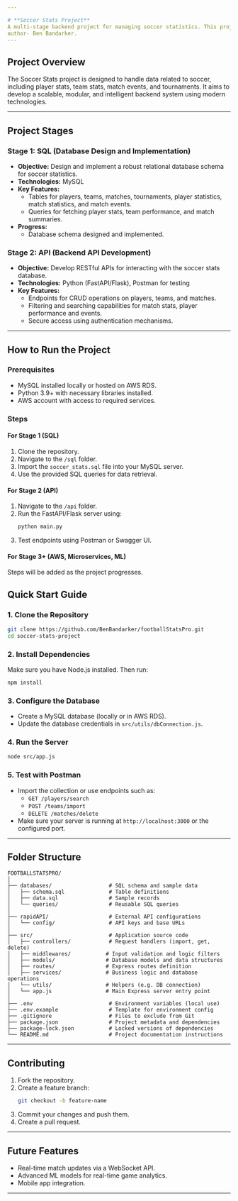 ```yaml
---

# **Soccer Stats Project**  
A multi-stage backend project for managing soccer statistics. This project evolves through various stages, incorporating SQL databases, APIs, cloud services (AWS), microservices architecture, and machine learning.  
author- Ben Bandarker.
---
```


## **Project Overview**  
The Soccer Stats project is designed to handle data related to soccer, including player stats, team stats, match events, and tournaments. It aims to develop a scalable, modular, and intelligent backend system using modern technologies.

---

## **Project Stages**  

### **Stage 1: SQL (Database Design and Implementation)**  
- **Objective:** Design and implement a robust relational database schema for soccer statistics.  
- **Technologies:** MySQL  
- **Key Features:**  
  - Tables for players, teams, matches, tournaments, player statistics, match statistics, and match events.  
  - Queries for fetching player stats, team performance, and match summaries.  
- **Progress:**  
  - Database schema designed and implemented.   

### **Stage 2: API (Backend API Development)**  
- **Objective:** Develop RESTful APIs for interacting with the soccer stats database.  
- **Technologies:** Python (FastAPI/Flask), Postman for testing  
- **Key Features:**  
  - Endpoints for CRUD operations on players, teams, and matches.  
  - Filtering and searching capabilities for match stats, player performance and events.  
  - Secure access using authentication mechanisms.  


---

## **How to Run the Project**  

### **Prerequisites**  
- MySQL installed locally or hosted on AWS RDS.  
- Python 3.9+ with necessary libraries installed.  
- AWS account with access to required services.  

### **Steps**  

#### **For Stage 1 (SQL)**  
1. Clone the repository.  
2. Navigate to the `/sql` folder.  
3. Import the `soccer_stats.sql` file into your MySQL server.  
4. Use the provided SQL queries for data retrieval.  

#### **For Stage 2 (API)**  
1. Navigate to the `/api` folder.  
2. Run the FastAPI/Flask server using:  
   ```bash
   python main.py
   ```  
3. Test endpoints using Postman or Swagger UI.  

#### **For Stage 3+ (AWS, Microservices, ML)**  
Steps will be added as the project progresses.  


## **Quick Start Guide**

### **1. Clone the Repository**
```bash
git clone https://github.com/BenBandarker/footballStatsPro.git
cd soccer-stats-project
```

### **2. Install Dependencies**
Make sure you have Node.js installed. Then run:
```bash
npm install
```

### **3. Configure the Database**
- Create a MySQL database (locally or in AWS RDS).
- Update the database credentials in `src/utils/dbConnection.js`.

### **4. Run the Server**
```bash
node src/app.js
```

### **5. Test with Postman**
- Import the collection or use endpoints such as:
  - `GET /players/search`
  - `POST /teams/import`
  - `DELETE /matches/delete`
- Make sure your server is running at `http://localhost:3000` or the configured port.


---

## **Folder Structure**  
```plaintext
FOOTBALLSTATSPRO/
│
├── databases/                  # SQL schema and sample data
│   ├── schema.sql              # Table definitions
│   ├── data.sql                # Sample records
│   └── queries/                # Reusable SQL queries
│
├── rapidAPI/                   # External API configurations
│   └── config/                 # API keys and base URLs
│
├── src/                        # Application source code
│   ├── controllers/            # Request handlers (import, get, delete)
│   ├── middlewares/           # Input validation and logic filters
│   ├── models/                # Database models and data structures
│   ├── routes/                # Express routes definition
│   ├── services/              # Business logic and database operations
│   └── utils/                 # Helpers (e.g. DB connection)
│   └── app.js                 # Main Express server entry point
│
├── .env                        # Environment variables (local use)
├── .env.example                # Template for environment config
├── .gitignore                  # Files to exclude from Git
├── package.json                # Project metadata and dependencies
├── package-lock.json           # Locked versions of dependencies
└── README.md                   # Project documentation instructions
```

---

## **Contributing**  
1. Fork the repository.  
2. Create a feature branch:  
   ```bash
   git checkout -b feature-name
   ```  
3. Commit your changes and push them.  
4. Create a pull request.  

---

## **Future Features**  
- Real-time match updates via a WebSocket API.  
- Advanced ML models for real-time game analytics.  
- Mobile app integration.  

---

<!-- ### **Stage 3: AWS (Cloud Integration)**  NOT IMPLEMENTED
- **Objective:** Deploy the database and API to AWS for scalability and availability.  
- **Technologies:** AWS RDS, AWS Lambda, AWS S3  
- **Key Features:**  
  - Database hosted on AWS RDS for global access.  
  - API deployed using AWS Lambda or EC2 instances.  
  - Cloud storage integration for match reports, images, or media.  

### **Stage 4: Microservices Architecture**  NOT IMPLEMENTED
- **Objective:** Modularize the backend into independent microservices.  
- **Technologies:** Docker, Kubernetes, RabbitMQ/Kafka  
- **Key Features:**  
  - Separate services for player stats, match stats, and team data.  
  - Communication via message queues or APIs.  
  - Scalability and fault tolerance through container orchestration.  

### **Stage 5: Machine Learning (Predictive Analytics)**  NOT IMPLEMENTED
- **Objective:** Use historical data to predict player performance and match outcomes.  
- **Technologies:** Python (scikit-learn, TensorFlow), Jupyter Notebooks  
- **Key Features:**  
  - Models for player ranking, injury prediction, and match result forecasting.  
  - Data pipelines for pre-processing and training.  
  - Integration of ML models with the API for real-time predictions.  

## TODO
## API
  - Stage 3
  - Stage 4
  - Stage 5
   -->